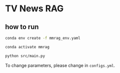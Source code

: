 # TV News RAG

## how to run

```bash
conda env create -f mmrag_env.yaml

conda activate mmrag

python src/main.py
```

To change parameters, please change in `configs.yml`.